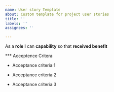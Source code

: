 ```yaml
---
name: User story Template
about: Custom template for project user stories
title: ''
labels: ''
assignees: ''

---
```


As a **role** I can **capability** so that **received benefit**

*** Acceptence Critera

- Acceptance criteria 1

- Acceptance criteria 2

- Acceptance criteria 3
